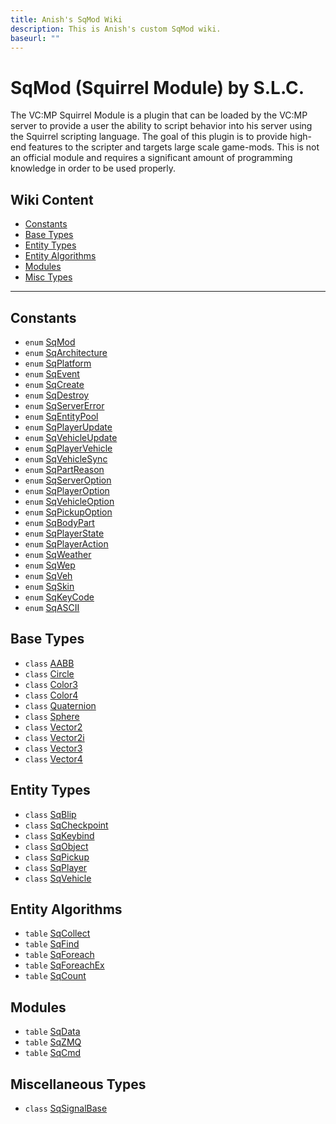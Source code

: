 ```yaml
---
title: Anish's SqMod Wiki
description: This is Anish's custom SqMod wiki.
baseurl: ""
---
```

# SqMod (Squirrel Module) by S.L.C.
The VC:MP Squirrel Module is a plugin that can be loaded by the VC:MP server to provide a user the ability to script behavior into his server using the Squirrel scripting language. The goal of this plugin is to provide high-end features to the scripter and targets large scale game-mods. This is not an official module and requires a significant amount of programming knowledge in order to be used properly.

## Wiki Content
* [Constants](#constants)
* [Base Types](#base-types)
* [Entity Types](#entity-types)
* [Entity Algorithms](#entity-algorithms)
* [Modules](#modules)
* [Misc Types](#miscellaneous-types)

---
## Constants
* `enum` [SqMod](Enumerations/SqMod)
* `enum` [SqArchitecture](Enumerations/SqArchitecture)
* `enum` [SqPlatform](Enumerations/SqPlatform)
* `enum` [SqEvent](Enumerations/SqEvent)
* `enum` [SqCreate](Enumerations/SqCreate)
* `enum` [SqDestroy](Enumerations/SqDestroy)
* `enum` [SqServerError](Enumerations/SqServerError)
* `enum` [SqEntityPool](Enumerations/SqEntityPool)
* `enum` [SqPlayerUpdate](Enumerations/SqPlayerUpdate)
* `enum` [SqVehicleUpdate](Enumerations/SqVehicleUpdate)
* `enum` [SqPlayerVehicle](Enumerations/SqPlayerVehicle)
* `enum` [SqVehicleSync](Enumerations/SqVehicleSync)
* `enum` [SqPartReason](Enumerations/SqPartReason)
* `enum` [SqServerOption](Enumerations/SqServerOption)
* `enum` [SqPlayerOption](Enumerations/SqPlayerOption)
* `enum` [SqVehicleOption](Enumerations/SqVehicleOption)
* `enum` [SqPickupOption](Enumerations/SqPickupOption)
* `enum` [SqBodyPart](Enumerations/SqBodyPart)
* `enum` [SqPlayerState](Enumerations/SqPlayerState)
* `enum` [SqPlayerAction](Enumerations/SqPlayerAction)
* `enum` [SqWeather](Enumerations/SqWeather)
* `enum` [SqWep](Enumerations/SqWep)
* `enum` [SqVeh](Enumerations/SqVeh)
* `enum` [SqSkin](Enumerations/SqSkin)
* `enum` [SqKeyCode](Enumerations/SqKeyCode)
* `enum` [SqASCII](Enumerations/SqASCII)

## Base Types

* `class` [AABB](Classes/AABB)
* `class` [Circle](Classes/Circle)
* `class` [Color3](Classes/Color3)
* `class` [Color4](Classes/Color4)
* `class` [Quaternion](Classes/Quaternion)
* `class` [Sphere](Classes/Sphere)
* `class` [Vector2](Classes/Vector2)
* `class` [Vector2i](Classes/Vector2i)
* `class` [Vector3](Classes/Vector3)
* `class` [Vector4](Classes/Vector4)

## Entity Types

* `class` [SqBlip](Classes/SqBlip)
* `class` [SqCheckpoint](Classes/SqCheckpoint)
* `class` [SqKeybind](Classes/SqKeybind)
* `class` [SqObject](Classes/SqObject)
* `class` [SqPickup](Classes/SqPickup)
* `class` [SqPlayer](Classes/SqPlayer)
* `class` [SqVehicle](Classes/SqVehicle)

## Entity Algorithms

* `table` [SqCollect](Tables/SqCollect)
* `table` [SqFind](Tables/SqFind)
* `table` [SqForeach](Tables/SqForeach)
* `table` [SqForeachEx](Tables/SqForeachEx)
* `table` [SqCount](Tables/SqCount)

## Modules
* `table` [SqData](Tables/SqData)
* `table` [SqZMQ](Tables/SqZMQ)
* `table` [SqCmd](Tables/SqCmd)

## Miscellaneous Types

* `class` [SqSignalBase](Classes/SqSignalBase)
